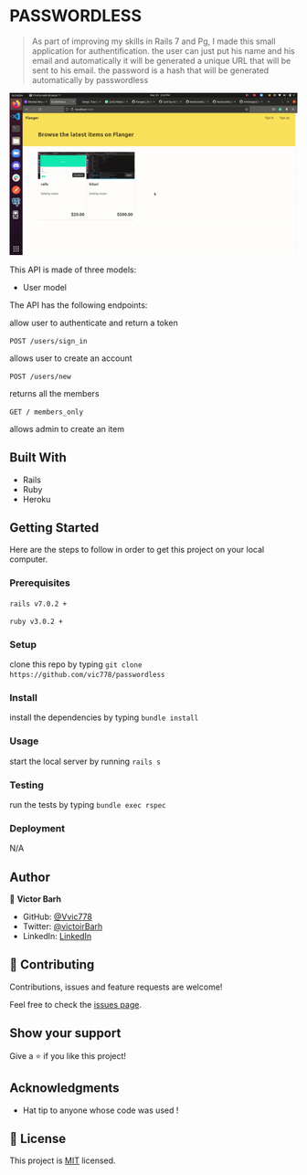 # PASSWORDLESS 

> As part of improving my skills in Rails 7 and Pg, I made this small application for authentification. the user can just put his name and his email and automatically it will be generated a unique URL that will be sent to his email. the password is a hash that will be generated automatically by passwordless

![Demo](https://github.com/vic778/e-coomerce/blob/master/screen/demo.gif)

This API is made of three models:
- User model

The API has the following endpoints:


allow user to authenticate and return a token

`POST /users/sign_in`

allows user to create an account

`POST /users/new`

returns all the members

`GET / members_only`

allows admin to create an item


## Built With

- Rails
- Ruby 
- Heroku

## Getting Started

Here are the steps to follow in order to get this project on your local computer.

### Prerequisites

`rails v7.0.2 +`

`ruby v3.0.2 +`

### Setup

clone this repo by typing `git clone https://github.com/vic778/passwordless`

### Install

install the dependencies by typing `bundle install`

### Usage

start the local server by running `rails s`

### Testing

run the tests by typing `bundle exec rspec`

### Deployment

N/A

## Author

👤 **Victor Barh**

- GitHub: [@Vvic778](https://github.com/vic778)
- Twitter: [@victoirBarh](https://twitter.com/)
- LinkedIn: [LinkedIn](https://linkedin.com/in/victoir-barh)


## 🤝 Contributing

Contributions, issues and feature requests are welcome!

Feel free to check the [issues page](issues/).

## Show your support

Give a ⭐️ if you like this project!

## Acknowledgments

- Hat tip to anyone whose code was used !

## 📝 License

This project is [MIT](lic.url) licensed.
